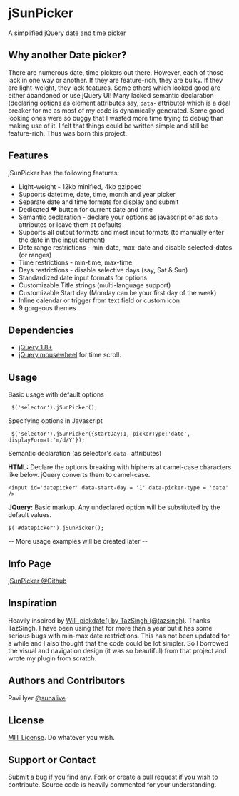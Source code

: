 # jSunPicker
A simplified jQuery date and time picker

## Why another Date picker?
There are numerous date, time pickers out there. However, each of those lack in one way or another. If they are feature-rich, they are bulky. If they are light-weight, they lack features. Some others which looked good are either abandoned or use jQuery UI!  Many lacked semantic declaration (declaring options as element attributes say, `data-` attribute) which is a deal breaker for me as most of my code is dynamically generated. Some good looking ones were so buggy that I wasted more time trying to debug than making use of it. I felt that things could be written simple and still be feature-rich. Thus was born this project.

## Features
jSunPicker has the following features:
* Light-weight - 12kb minified, 4kb gzipped
* Supports datetime, date, time, month and year picker
* Separate date and time formats for display and submit
* Dedicated &hearts; button for current date and time
* Semantic declaration - declare your options as javascript or as `data-` attributes or leave them at defaults
* Supports all output formats and most input formats (to manually enter the date in the input element)
* Date range restrictions - min-date, max-date and disable selected-dates (or ranges)
* Time restrictions - min-time, max-time
* Days restrictions - disable selective days (say, Sat & Sun)
* Standardized date input formats for options 
* Customizable Title strings (multi-language support)
* Customizable Start day (Monday can be your first day of the week)
* Inline calendar or trigger from text field or custom icon
* 9 gorgeous themes

## Dependencies
* [jQuery 1.8+](http://jquery.com/download/) 
* [jQuery.mousewheel](https://github.com/brandonaaron/jquery-mousewheel) for time scroll.

## Usage
Basic usage with default options

     $('selector').jSunPicker();

Specifying options in Javascript

     $('selector').jSunPicker({startDay:1, pickerType:'date', displayFormat:'m/d/Y'});

Semantic declaration (as selector's `data-` attributes)

**HTML:** Declare the options breaking with hiphens at camel-case characters like below. jQuery converts them to camel-case.

    <input id='datepicker' data-start-day = '1' data-picker-type = 'date' />

**JQuery:** Basic markup.  Any undeclared option will be substituted by the default values.

    $('#datepicker').jSunPicker();


-- More usage examples will be created later -- 

## Info Page
[jSunPicker @Github](http://sunalive.github.io/jSunPicker/)

## Inspiration
Heavily inspired by [Will_pickdate() by TazSingh (@tazsingh)](http://tazsingh.github.io/will_pickdate/). Thanks TazSingh. I have been using that for more than a year but it has some serious bugs with min-max date restrictions. This has not been updated for a while and I also thought that the code could be lot simpler. So I borrowed the visual and navigation design (it was so beautiful) from that project and wrote my plugin from scratch.

## Authors and Contributors
Ravi Iyer [@sunalive](https://www.github.com/sunalive/)

## License
[MIT License](https://tldrlegal.com/license/mit-license). Do whatever you wish.

## Support or Contact
Submit a bug if you find any. Fork or create a pull request if you wish to contribute.  Source code is heavily commented for your understanding.
